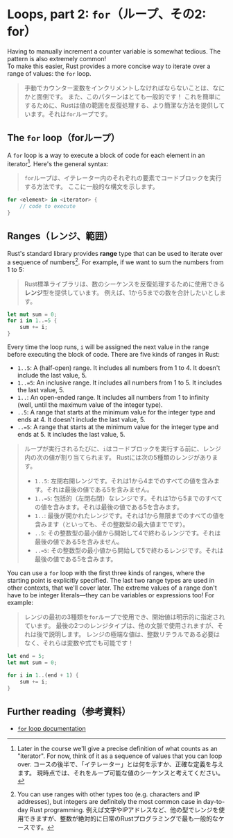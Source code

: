 # Loops, part 2: `for`（ループ、その2: for）

Having to manually increment a counter variable is somewhat tedious. The pattern is also extremely common!\
To make this easier, Rust provides a more concise way to iterate over a range of values: the `for` loop.

> 手動でカウンター変数をインクリメントしなければならないことは、なにかと面倒です。
> また、このパターンはとても一般的です！
> これを簡単にするために、Rustは値の範囲を反復処理する、より簡潔な方法を提供しています。それは`for`ループです。

## The `for` loop（forループ）

A `for` loop is a way to execute a block of code for each element in an iterator[^iterator].
Here's the general syntax:

> `for`ループは、イテレーター内のそれぞれの要素でコードブロックを実行する方法です。
> ここに一般的な構文を示します。

```rust
for <element> in <iterator> {
    // code to execute
}
```

## Ranges（レンジ、範囲）

Rust's standard library provides **range** type that can be used to iterate over a sequence of numbers[^weird-ranges].
For example, if we want to sum the numbers from 1 to 5:

> Rust標準ライブラリは、数のシーケンスを反復処理するために使用できる**レンジ**型を提供しています。
> 例えば、1から5までの数を合計したいとします。

```rust
let mut sum = 0;
for i in 1..=5 {
    sum += i;
}
```

Every time the loop runs, `i` will be assigned the next value in the range before executing the block of code.
There are five kinds of ranges in Rust:

- `1..5`: A (half-open) range. It includes all numbers from 1 to 4. It doesn't include the last value, 5.
- `1..=5`: An inclusive range. It includes all numbers from 1 to 5. It includes the last value, 5.
- `1..`: An open-ended range. It includes all numbers from 1 to infinity (well, until the maximum value of the integer type).
- `..5`: A range that starts at the minimum value for the integer type and ends at 4. It doesn't include the last value, 5.
- `..=5`: A range that starts at the minimum value for the integer type and ends at 5. It includes the last value, 5.

> ループが実行されるたびに、`i`はコードブロックを実行する前に、レンジ内の次の値が割り当てられます。
> Rustには次の5種類のレンジがあります。
>
> - `1..5`: 左閉右開レンジです。それは1から4までのすべての値を含みます。それは最後の値である5を含みません。
> - `1..=5`: 包括的（左閉右閉）なレンジです。それは1から5までのすべての値を含みます。それは最後の値である5を含みます。
> - `1..`: 最後が開かれたレンジです。それは1から無限までのすべての値を含みます（といっても、その整数型の最大値までです）。
> - `..5`: その整数型の最小値から開始して4で終わるレンジです。それは最後の値である5を含みません。
> - `..=5`: その整数型の最小値から開始して5で終わるレンジです。それは最後の値である5を含みます。

You can use a `for` loop with the first three kinds of ranges, where the starting point
is explicitly specified. The last two range types are used in other contexts, that we'll cover later.
The extreme values of a range don't have to be integer literals—they can be variables or expressions too!
For example:

> レンジの最初の3種類を`for`ループで使用でき、開始値は明示的に指定されています。
> 最後の2つのレンジタイプは、他の文脈で使用されますが、それは後で説明します。
> レンジの極端な値は、整数リテラルである必要はなく、それらは変数や式でも可能です！

```rust
let end = 5;
let mut sum = 0;

for i in 1..(end + 1) {
    sum += i;
}
```

## Further reading（参考資料）

- [`for` loop documentation](https://doc.rust-lang.org/std/keyword.for.html)

[^iterator]: Later in the course we'll give a precise definition of what counts as an "iterator".
For now, think of it as a sequence of values that you can loop over.
コースの後半で、「イテレーター」とは何を示すか、正確な定義を与えます。
現時点では、それをループ可能な値のシーケンスと考えてください。

[^weird-ranges]: You can use ranges with other types too (e.g. characters and IP addresses),
but integers are definitely the most common case in day-to-day Rust programming.
例えば文字やIPアドレスなど、他の型でレンジを使用できますが、整数が絶対的に日常のRustプログラミングで最も一般的なケースです。
